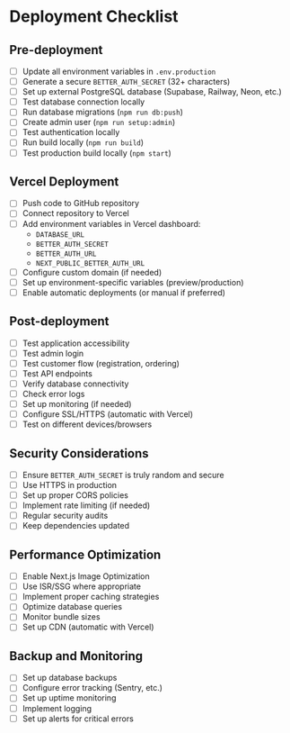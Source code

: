# Deployment Checklist

## Pre-deployment

- [ ] Update all environment variables in `.env.production`
- [ ] Generate a secure `BETTER_AUTH_SECRET` (32+ characters)
- [ ] Set up external PostgreSQL database (Supabase, Railway, Neon, etc.)
- [ ] Test database connection locally
- [ ] Run database migrations (`npm run db:push`)
- [ ] Create admin user (`npm run setup:admin`)
- [ ] Test authentication locally
- [ ] Run build locally (`npm run build`)
- [ ] Test production build locally (`npm start`)

## Vercel Deployment

- [ ] Push code to GitHub repository
- [ ] Connect repository to Vercel
- [ ] Add environment variables in Vercel dashboard:
  - `DATABASE_URL`
  - `BETTER_AUTH_SECRET`
  - `BETTER_AUTH_URL`
  - `NEXT_PUBLIC_BETTER_AUTH_URL`
- [ ] Configure custom domain (if needed)
- [ ] Set up environment-specific variables (preview/production)
- [ ] Enable automatic deployments (or manual if preferred)

## Post-deployment

- [ ] Test application accessibility
- [ ] Test admin login
- [ ] Test customer flow (registration, ordering)
- [ ] Test API endpoints
- [ ] Verify database connectivity
- [ ] Check error logs
- [ ] Set up monitoring (if needed)
- [ ] Configure SSL/HTTPS (automatic with Vercel)
- [ ] Test on different devices/browsers

## Security Considerations

- [ ] Ensure `BETTER_AUTH_SECRET` is truly random and secure
- [ ] Use HTTPS in production
- [ ] Set up proper CORS policies
- [ ] Implement rate limiting (if needed)
- [ ] Regular security audits
- [ ] Keep dependencies updated

## Performance Optimization

- [ ] Enable Next.js Image Optimization
- [ ] Use ISR/SSG where appropriate
- [ ] Implement proper caching strategies
- [ ] Optimize database queries
- [ ] Monitor bundle sizes
- [ ] Set up CDN (automatic with Vercel)

## Backup and Monitoring

- [ ] Set up database backups
- [ ] Configure error tracking (Sentry, etc.)
- [ ] Set up uptime monitoring
- [ ] Implement logging
- [ ] Set up alerts for critical errors